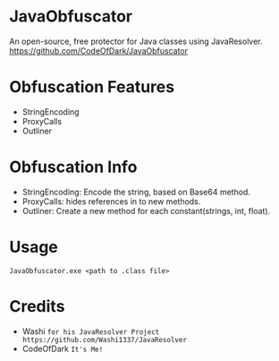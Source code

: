 # JavaObfuscator 
An open-source, free protector for Java classes using JavaResolver. https://github.com/CodeOfDark/JavaObfuscator 
 
# Obfuscation Features 
* StringEncoding  
* ProxyCalls  
* Outliner  
 
# Obfuscation Info 
* StringEncoding: Encode the string, based on Base64 method. 
* ProxyCalls: hides references in to new methods. 
* Outliner: Create a new method for each constant(strings, int, float). 
 
# Usage 
`JavaObfuscator.exe <path to .class file>` 
 
# Credits 
* Washi `for his JavaResolver Project https://github.com/Washi1337/JavaResolver` 
* CodeOfDark `It's Me!`
